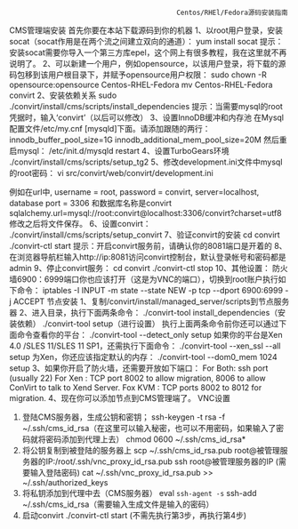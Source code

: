                                               Centos/RHEl/Fedora源码安装指南
CMS管理端安装
首先你要在本站下载源码到你的机器
1、以root用户登录，安装socat（socat作用是在两个流之间建立双向的通道）：
yum install socat
提示：安装socat需要你导入一个第三方库epel，这个网上有很多教程，我在这里就不再说明了。
2、可以新建一个用户，例如opensource，以该用户登录，将下载的源码包移到该用户根目录下，并赋予opensource用户权限：
sudo chown -R opensource:opensource Centos-RHEL-Fedora
mv   Centos-RHEL-Fedora convirt
2、安装依赖关系
sudo ./convirt/install/cms/scripts/install_dependencies
提示：当需要mysql的root凭据时，输入‘convirt’（以后可以修改）
3、设置InnoDB缓冲和内存池
在Mysql配置文件/etc/my.cnf  [mysqld]下面。请添加跟随的两行：
   innodb_buffer_pool_size=1G
   innodb_additional_mem_pool_size=20M
然后重启mysql：
/etc/init.d/mysqld restart
4、设置TurboGears环境
./convirt/install/cms/scripts/setup_tg2
5、修改development.ini文件中mysql的root密码：
vi  src/convirt/web/convirt/development.ini
 
例如在url中, username = root, password = convirt, server=localhost, database port = 3306 
  和数据库名称是convirt
sqlalchemy.url=mysql://root:convirt@localhost:3306/convirt?charset=utf8
修改之后将文件保存。
6、设置convirt：
./convirt/install/cms/scripts/setup_convirt
7、验证convirt的安装
cd convirt
./convirt-ctl start
提示：开启convirt服务前，请确认你的8081端口是开着的
8、在浏览器导航栏输入http://ip:8081访问convirt控制台，默认登录帐号和密码都是admin
9、停止convirt服务：
cd convirt
./convirt-ctl stop
10、其他设置：
防火墙6900：6999端口你也应该打开（这是为VNC的端口），切换到root账户执行如下命令：
iptables -I INPUT -m state --state NEW -p tcp --dport 6900:6999 -j ACCEPT
节点安装
1、复制/convirt/install/managed_server/scripts到节点服务器
2、进入目录，执行下面两条命令：
./convirt-tool install_dependencies（安装依赖）
./convirt-tool setup（进行设置）
执行上面两条命令前你还可以通过下面命令查看你的平台：
./convirt-tool --detect_only setup
如果你的平台是Xen 4.0 /SLES 11/SLES 11 SP1，还需执行下面命令：
./convirt-tool --xen_ssl --all setup
为Xen，你还应该指定默认的内存：
./convirt-tool --dom0_mem 1024 setup
3、如果你开启了防火墙，还需要开放如下端口：
For Both: ssh port (usually 22)
For Xen : TCP port 8002 to allow migration, 8006 to allow ConVirt to talk to Xend Server.
Fox KVM : TCP ports 8002 to 8012 for migration.
4、现在你可以添加节点到CMS管理端了。
VNC设置
1. 登陆CMS服务器，生成公钥和密钥；
   ssh-keygen -t rsa -f ~/.ssh/cms_id_rsa（在这里可以输入秘密，也可以不用密码，如果输入了密码就将密码添加到代理上去）
   chmod 0600 ~/.ssh/cms_id_rsa*
2. 将公钥复制到被登陆的服务器上
   scp ~/.ssh/cms_id_rsa.pub root@被管理服务器的IP:/root/.ssh/vnc_proxy_id_rsa.pub
   ssh root@被管理服务器的IP  (需要输入登陆密码)
   cat ~/.ssh/vnc_proxy_id_rsa.pub >> ~/.ssh/authorized_keys
3. 将私钥添加到代理中去（CMS服务器）
   eval `ssh-agent -s`
   ssh-add ~/.ssh/cms_id_rsa（需要输入生成文件是输入的密码）
4. 启动convirt
   ./convirt-ctl start (不需先执行第3步，再执行第4步)



